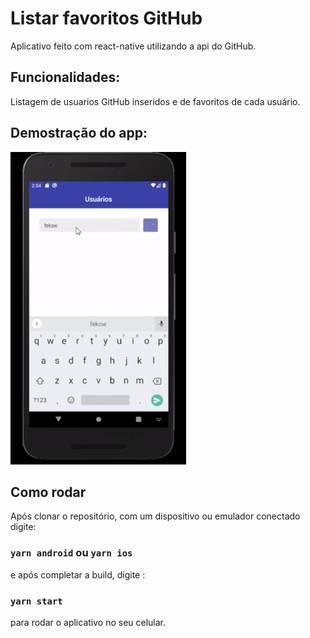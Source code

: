 # Listar favoritos GitHub

Aplicativo feito com react-native utilizando a api do GitHub.

## Funcionalidades:

Listagem de usuarios GitHub inseridos e de favoritos de cada usuário.

## Demostração do app:

![](demo.gif)

## Como rodar

Após clonar o repositório, com um dispositivo ou emulador conectado digite:

### `yarn android` ou `yarn ios`

e após completar a build, digite :

### `yarn start`

para rodar o aplicativo no seu celular.

